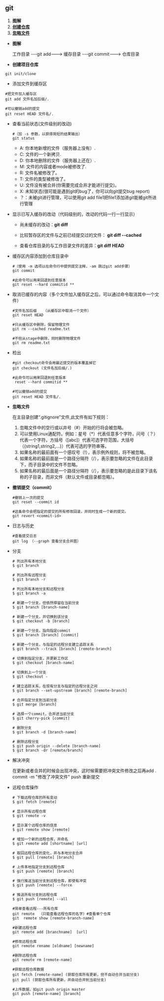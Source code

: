 ## git
1. **图解**
2. **[创建仓库](#创建仓库)**
3. **[忽略文件](#忽略文件)**

- **图解**

  工作目录 ---git add---> 缓存目录 ---git commit---> 仓库目录

- **<a id="创建仓库">创建项目仓库</a>**
```
git init/clone
```
- 添加文件到缓存区
```
#把文件加入缓存区
git add 文件名加后缀/.

#可以撤销add的提交
git reset HEAD 文件名/. 
```
- 查看当前状态(文件级别的改动)
    ```
    #（加 -s 参数，以获得简短的结果输出）
    git status 
    ```
    - A: 你本地新增的文件（服务器上没有）.
    - C: 文件的一个新拷贝.
    - D: 你本地删除的文件（服务器上还在）.
    - M: 文件的内容或者mode被修改了.
    - R: 文件名被修改了。
    - T: 文件的类型被修改了。
    - U: 文件没有被合并(你需要完成合并才能进行提交)。
    - X: 未知状态(很可能是遇到git的bug了，你可以向git提交bug report)
    - ？：未被git进行管理，可以使用git add file1把file1添加进git能被git所进行管理
- 显示已写入缓存的改动（代码级别的，改动的代码一行一行显示）
  - 尚未缓存的改动：**git diff**

  - 比较暂存区的文件与之前已经提交过的文件： **git diff --cached**

  - 查看仓库目录的与工作目录文件的差异：**git diff HEAD**

- 缓存区内容添加到仓库目录中

  ```
  #（使用 -m 选项以在命令行中提供提交注释，-am 跳过git add步骤） 
  git commit 
  
  #此命令可以用来回退到任意版本
  git reset --hard commitid ** 
  ```

- 取消已缓存的内容（多个文件加入缓存区之后，可以通过命令取消其中一个文件）

  ```
  #文件名加后缀   （从缓存区中取消一个文件）
  git reset HEAD
  
  #只从缓存区中删除，保留物理文件
  git rm --cached readme.txt 
  
  #不但从stage中删除，同时删除物理文件
  git rm readme.txt 
  ```

- 检出

  ```
  #git checkout命令会用最近提交的版本覆盖掉它
  git checkout (文件名加后缀/.)
  
  #此命令可以用来回退到任意版本
   reset --hard commitid **
   
  #可以撤销add的提交
  git reset HEAD 文件名/. 
  ```

- **<a id="忽略文件">忽略文件</a>**

  在主目录创建“.gitignore”文件,此文件有如下规则：

  1. 忽略文件中的空行或以井号（#）开始的行将会被忽略。
  2. 可以使用Linux通配符。例如：星号（*）代表任意多个字符，问号（？）代表一个字符，方括号（[abc]）代表可选字符范围，大括号（{string1,string2,...}）代表可选的字符串等。
  3. 如果名称的最前面有一个感叹号（!），表示例外规则，将不被忽略。
  4. 如果名称的最前面是一个路径分隔符（/），表示要忽略的文件在此目录下，而子目录中的文件不忽略。
  5. 如果名称的最后面是一个路径分隔符（/），表示要忽略的是此目录下该名称的子目录，而非文件（默认文件或目录都忽略）。

- **撤销提交（commit）**

  ```
  #撤销上一次的提交
  git reset --commit id
  
  #这条命令会把指定的提交的所有修改回滚，并同时生成一个新的提交。
  git revert <commit-id>
  ```

- 日志与历史

  ```
  #查看提交日志
  git log （--graph 查看分支合并图）
  ```

- 分支

  ```
  # 列出所有本地分支
  $ git branch
  
  # 列出所有远程分支
  $ git branch -r
  
  # 列出所有本地分支和远程分支
  $ git branch -a
  
  # 新建一个分支，但依然停留在当前分支
  $ git branch [branch-name]
  
  # 新建一个分支，并切换到该分支
  $ git checkout -b [branch]
  
  # 新建一个分支，指向指定commit
  $ git branch [branch] [commit]
  
  # 新建一个分支，与指定的远程分支建立追踪关系
  $ git branch --track [branch] [remote-branch]
  
  # 切换到指定分支，并更新工作区
  $ git checkout [branch-name]
  
  # 切换到上一个分支
  $ git checkout -
  
  # 建立追踪关系，在现有分支与指定的远程分支之间
  $ git branch --set-upstream [branch] [remote-branch]
  
  # 合并指定分支到当前分支
  $ git merge [branch]
  
  # 选择一个commit，合并进当前分支
  $ git cherry-pick [commit]
  
  # 删除分支
  $ git branch -d [branch-name]
  
  # 删除远程分支
  $ git push origin --delete [branch-name]
  $ git branch -dr [remote/branch]
  ```

- 解决冲突

  在更新或者合并的时候会出现冲突，这时候需要把冲突文件修改之后再add . commit -m "修改了冲突文件" push 重新提交

- 远程仓库操作

  ```
  # 下载远程仓库的所有变动
  $ git fetch [remote]
  
  # 显示所有远程仓库
  $ git remote -v
  
  # 显示某个远程仓库的信息
  $ git remote show [remote]
  
  # 增加一个新的远程仓库，并命名
  $ git remote add [shortname] [url]
  
  # 取回远程仓库的变化，并与本地分支合并
  $ git pull [remote] [branch]
  
  # 上传本地指定分支到远程仓库
  $ git push [remote] [branch]
  
  # 强行推送当前分支到远程仓库，即使有冲突
  $ git push [remote] --force
  
  # 推送所有分支到远程仓库
  $ git push [remote] --all
  
  #简单查看远程---所有仓库
  git remote  （只能查看远程仓库的名字）#查看单个仓库
  git  remote show [remote-branch-name]
  
  #新建远程仓库
  git remote add [branchname]  [url]
  
  #修改远程仓库
  git remote rename [oldname] [newname]
  
  #删除远程仓库
  git remote rm [remote-name]
  
  #获取远程仓库数据
  git fetch [remote-name] (获取仓库所有更新，但不自动合并当前分支)
  git pull (获取仓库所有更新，并自动合并到当前分支)
  
  #上传数据，如git push origin master
  git push [remote-name] [branch]
  ```

  

